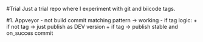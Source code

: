 #Trial
Just a trial repo where I experiment with git and biicode tags.

#1. Appveyor
    - not build commit matching pattern -> working
    - if tag logic:
        + if not tag -> just publish as DEV version
        + if tag -> publish stable and on_succes commit